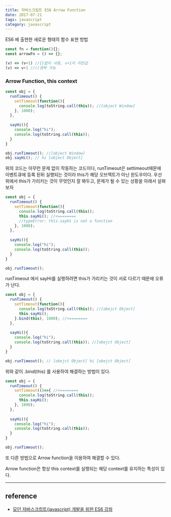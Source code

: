 ```yaml
---
title: 자바스크립트 ES6 Arrow Function
date: 2017-07-21
tags: javascript
category: javascript
---
```


ES6 에 출현한 새로운 형태의 함수 표현 방법

```javascript
const fn = function(){};
const arrowFn = () => {};

(v) => (v+1) //{}없이 사용, v+1이 리턴값
(v) => v+1 //()생략 가능
```



### Arrow Function, this context

```javascript
const obj = {
  runTimeout() {
    setTimeout(function(){
      console.log(toString.call(this)); //[object Window]
    }, 1000);
  },
  
  sayHi(){
    console.log("hi");
    console.log(toString.call(this));
  }
}

obj.runTimeout(); //[object Window]
obj.sayHi(); // hi [object Object]
```

위의 코드는 아무런 문제 없이 작동하는 코드이다, runTimeout은 settimeout때문에 이벤트큐에 등록 된뒤 실행되는 것이라 this가 해당 오브젝트가 아닌 윈도우이다. 우선 위에서 this가 가리키는 것이 무엇인지 잘 봐두고, 문제가 될 수 있는 상황을 아래서 살펴보자

```javascript
const obj = {
  runTimeout() {
    setTimeout(function(){
      console.log(toString.call(this));
      this.sayHi(); //<========
      //typeError: this.sayHi is not a function
    }, 1000);
  },
  
  sayHi(){
    console.log("hi");
    console.log(toString.call(this));
  }
}

obj.runTimeout();
```

runTimeout 에서 sayHi를 실행하려면 this가 가리키는 것이 서로 다르기 때문에 오류가 난다.

```javascript
const obj = {
  runTimeout() {
    setTimeout(function(){
      console.log(toString.call(this)); //[obejct Object]
      this.sayHi();
    }.bind(this), 1000); //<========
  },
  
  sayHi(){
    console.log("hi");
    console.log(toString.call(this)); //[obejct Object]
  }
}

obj.runTimeout(); // [obejct Object] hi [obejct Object]
```

위와 같이 .bind(this) 를 사용하여 해결하는 방법이 있다.

```javascript
const obj = {
  runTimeout() {
    setTimeout(()=>{ //<========
      console.log(toString.call(this));
      this.sayHi();
    }, 1000);
  },
  
  sayHi(){
    console.log("hi");
    console.log(toString.call(this));
  }
}

obj.runTimeout();
```

또 다른 방법으로 Arrow function을 이용하여 해결할 수 있다.

Arrow function은 항상 this context를 실행되는 해당 context를 유지하는 특성이 있다.



---

## reference

- [모던 자바스크립트(javascript) 개발을 위한 ES6 강좌](https://www.inflearn.com/course/es6-%ea%b0%95%ec%a2%8c-%ec%9e%90%eb%b0%94%ec%8a%a4%ed%81%ac%eb%a6%bd%ed%8a%b8/)